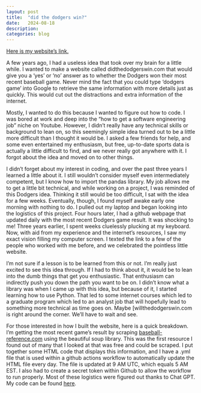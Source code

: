 ```yaml
---
layout: post
title:  "did the dodgers win?"
date:   2024-08-18
description: 
categories: blog
---
```

[Here is my website’s link.](https://jonathanharper3.github.io/did-the-dodgers-win/)

A few years ago, I had a useless idea that took over my brain for a little while. I wanted to make a website called didthedodgerswin.com that would give you a ‘yes’ or ‘no’ answer as to whether the Dodgers won their most recent baseball game. Never mind the fact that you could type ‘dodgers game’ into Google to retrieve the same information with more details just as quickly. This would cut out the distractions and extra information of the internet.

Mostly, I wanted to do this because I wanted to figure out how to code. I was bored at work and deep into the “how to get a software engineering job” niche on Youtube. However, I didn’t really have any technical skills or background to lean on, so this seemingly simple idea turned out to be a little more difficult than I thought it would be. I asked a few friends for help, and some even entertained my enthusiasm, but free, up-to-date sports data is actually a little difficult to find, and we never really got anywhere with it. I forgot about the idea and moved on to other things.

I didn’t forget about my interest in coding, and over the past three years I learned a little about it. I still wouldn’t consider myself even intermediately competent, but I know how to import the pandas library. My job allows me to get a little bit technical, and while working on a project, I was reminded of this Dodgers idea. Thinking it still would be too difficult, I sat with the idea for a few weeks. Eventually, though, I found myself awake early one morning with nothing to do. I pulled out my laptop and began looking into the logistics of this project. Four hours later, I had a github webpage that updated daily with the most recent Dodgers game result. It was shocking to me! Three years earlier, I spent weeks cluelessly plucking at my keyboard. Now, with aid from my experience and the internet’s resources, I saw my exact vision filling my computer screen. I texted the link to a few of the people who worked with me before, and we celebrated the pointless little website.

I’m not sure if a lesson is to be learned from this or not. I’m really just excited to see this idea through. If I had to think about it, it would be to lean into the dumb things that get you enthusiastic. That enthusiasm can indirectly push you down the path you want to be on. I didn’t know what a library was when I came up with this idea, but because of it, I started learning how to use Python. That led to some internet courses which led to a graduate program which led to an analyst job that will hopefully lead to something more technical as time goes on. Maybe [willthedodgerswin.com is right around the corner. We’ll have to wait and see.

For those interested in how I built the website, here is a quick breakdown. I’m getting the most recent game’s result by scraping [baseball-reference.com](http://baseball-reference.com) using the beautiful soup library. This was the first resource I found out of many that I looked at that was free and could be scraped. I put together some HTML code that displays this information, and I have a .yml file that is used within a github actions workflow to automatically update the HTML file every day. The file is updated at 9 AM UTC, which equals 5 AM EST. I also had to create a secret token within Github to allow the workflow to run properly. Most of these logistics were figured out thanks to Chat GPT. My code can be found [here](https://github.com/jonathanharper3/did-the-dodgers-win).
